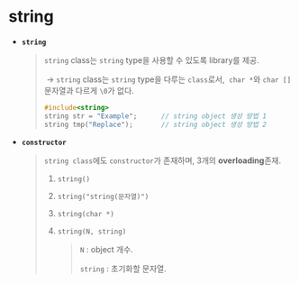 # string

* **`string`**

  >`string` class는 `string` type을 사용할 수 있도록 library를 제공.
  >
  >​	→ `string` class는 `string` type을 다루는 `class`로서,
  >​			 `char *`와 `char []` 문자열과 다르게 `\0`가 없다.
  >
  >```c++
  >#include<string>
  >string str = "Example";		// string object 생성 방법 1
  >string tmp("Replace");		// string object 생성 방법 2
  >    ```
  >    
  
* **`constructor`**

  > `string class`에도 `constructor`가 존재하며, 3개의 **overloading**존재.
  >
  > 1. `string()`
  >
  > 2. `string("string(문자열)")`
  >
  > 3. `string(char *)`
  >
  > 4. `string(N, string)`
  >
  >    > `N` : object 개수.
  >    >
  >    > `string` : 초기화할 문자열.